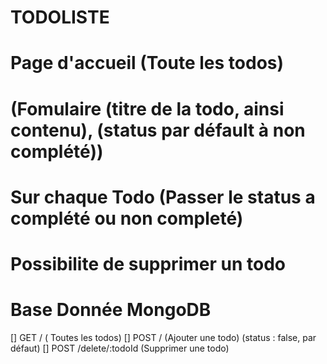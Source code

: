 # TODOLISTE

# Page d'accueil (Toute les todos)
# (Fomulaire (titre de la todo, ainsi contenu), (status par défault à non complété))
# Sur chaque Todo (Passer le status a complété ou non completé)
# Possibilite de supprimer un todo
# Base Donnée MongoDB

[] GET / ( Toutes les todos)
[] POST / (Ajouter une todo) (status : false, par défaut)
[] POST /delete/:todoId (Supprimer une todo)